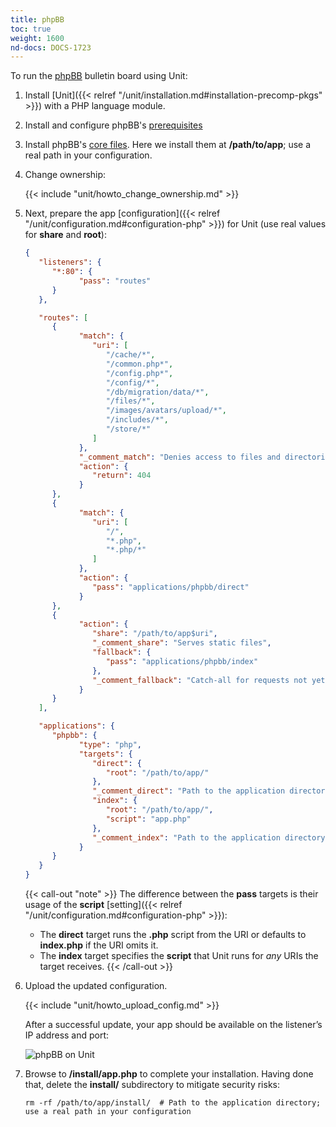 ```yaml
---
title: phpBB
toc: true
weight: 1600
nd-docs: DOCS-1723
---
```


To run the [phpBB](https://www.phpbb.com) bulletin board using Unit:

1. Install [Unit]({{< relref "/unit/installation.md#installation-precomp-pkgs" >}}) with a PHP language module.

2. Install and configure phpBB's [prerequisites](https://www.phpbb.com/support/docs/en/3.3/ug/quickstart/requirements/)

3. Install phpBB's [core files](https://www.phpbb.com/downloads/). Here we install them at **/path/to/app**;
   use a real path in your configuration.

4. Change ownership:

   {{< include "unit/howto_change_ownership.md" >}}

5. Next, prepare the app
   [configuration]({{< relref "/unit/configuration.md#configuration-php" >}})
   for Unit (use real values for **share** and **root**):

   ```json
   {
      "listeners": {
         "*:80": {
               "pass": "routes"
         }
      },

      "routes": [
         {
               "match": {
                  "uri": [
                     "/cache/*",
                     "/common.php*",
                     "/config.php*",
                     "/config/*",
                     "/db/migration/data/*",
                     "/files/*",
                     "/images/avatars/upload/*",
                     "/includes/*",
                     "/store/*"
                  ]
               },
               "_comment_match": "Denies access to files and directories best kept private",
               "action": {
                  "return": 404
               }
         },
         {
               "match": {
                  "uri": [
                     "/",
                     "*.php",
                     "*.php/*"
                  ]
               },
               "action": {
                  "pass": "applications/phpbb/direct"
               }
         },
         {
               "action": {
                  "share": "/path/to/app$uri",
                  "_comment_share": "Serves static files",
                  "fallback": {
                     "pass": "applications/phpbb/index"
                  },
                  "_comment_fallback": "Catch-all for requests not yet served by other rules"
               }
         }
      ],

      "applications": {
         "phpbb": {
               "type": "php",
               "targets": {
                  "direct": {
                     "root": "/path/to/app/"
                  },
                  "_comment_direct": "Path to the application directory; use a real path in your configuration",
                  "index": {
                     "root": "/path/to/app/",
                     "script": "app.php"
                  },
                  "_comment_index": "Path to the application directory; use a real path in your configuration"
               }
         }
      }
   }
   ```

   {{< call-out "note" >}}
   The difference between the **pass** targets is their usage of the
   **script** [setting]({{< relref "/unit/configuration.md#configuration-php" >}}):

   - The **direct** target runs the **.php** script from the URI or
     defaults to **index.php** if the URI omits it.
   - The **index** target specifies the **script** that Unit runs
     for *any* URIs the target receives.
   {{< /call-out >}}

6. Upload the updated configuration.

   {{< include "unit/howto_upload_config.md" >}}

   After a successful update, your app should be available on the listener’s IP
   address and port:

   ![phpBB on Unit](/unit/images/phpbb.png)


7. Browse to **/install/app.php** to complete your installation. Having
   done that, delete the **install/** subdirectory to mitigate security
   risks:

   ```console
   rm -rf /path/to/app/install/  # Path to the application directory; use a real path in your configuration
   ```
